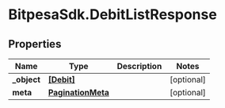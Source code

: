 # BitpesaSdk.DebitListResponse

## Properties
Name | Type | Description | Notes
------------ | ------------- | ------------- | -------------
**_object** | [**[Debit]**](Debit.md) |  | [optional] 
**meta** | [**PaginationMeta**](PaginationMeta.md) |  | [optional] 



